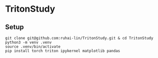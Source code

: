 # TritonStudy

## Setup
```
git clone git@github.com:ruhai-lin/TritonStudy.git & cd TritonStudy
python3 -m venv .venv
source .venv/bin/activate
pip install torch triton ipykernel matplotlib pandas
```